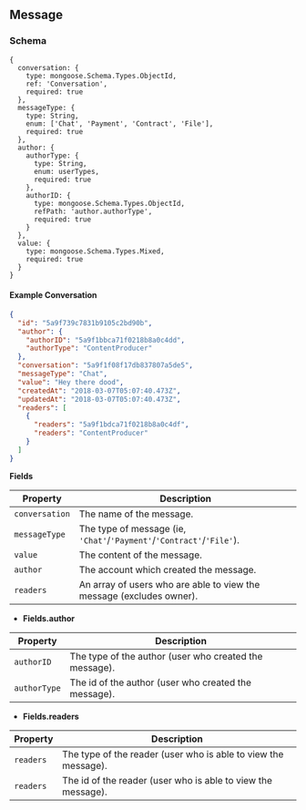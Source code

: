 ## Message

### Schema


```javascript-left
{
  conversation: {
    type: mongoose.Schema.Types.ObjectId,
    ref: 'Conversation',
    required: true
  },
  messageType: {
    type: String,
    enum: ['Chat', 'Payment', 'Contract', 'File'],
    required: true
  },
  author: {
    authorType: {
      type: String,
      enum: userTypes,
      required: true
    },
    authorID: {
      type: mongoose.Schema.Types.ObjectId,
      refPath: 'author.authorType',
      required: true
    }
  },
  value: {
    type: mongoose.Schema.Types.Mixed,
    required: true
  }
}
```

#### Example Conversation

```json
{
  "id": "5a9f739c7831b9105c2bd90b",
  "author": {
    "authorID": "5a9f1bbca71f0218b8a0c4dd",
    "authorType": "ContentProducer"
  },
  "conversation": "5a9f1f08f17db837807a5de5",
  "messageType": "Chat",
  "value": "Hey there dood",
  "createdAt": "2018-03-07T05:07:40.473Z",
  "updatedAt": "2018-03-07T05:07:40.473Z",
  "readers": [
    {
      "readers": "5a9f1bdca71f0218b8a0c4df",
      "readers": "ContentProducer"
    }
  ]
}
```



**Fields**

Property       | Description
---------------|---------------
`conversation` | The name of the message.
`messageType`  | The type of message (ie, `'Chat'`/`'Payment'`/`'Contract'`/`'File'`).
`value`        | The content of the message.
`author`       | The account which created the message.
`readers`      | An array of users who are able to view the message (excludes owner).

  - **Fields.author**

Property     | Description
-------------|-------------
`authorID`   | The type of the author (user who created the message).
`authorType` | The id of the author (user who created the message).

  - **Fields.readers**

Property  | Description
----------|----------
`readers` | The type of the reader (user who is able to view the message).
`readers` | The id of the reader (user who is able to view the message).
